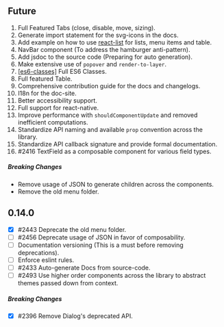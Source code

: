 ## Future

1. Full Featured Tabs (close, disable, move, sizing).
1. Generate import statement for the svg-icons in the docs.
1. Add example on how to use [react-list](https://github.com/orgsync/react-list) for lists, menu items and table.
1. NavBar component (To address the hamburger anti-pattern).
1. Add jsdoc to the source code (Preparing for auto generation).
1. Make extensive use of `popover` and `render-to-layer`.
1. [\[es6-classes\]](https://github.com/callemall/material-ui/tree/es6-classes) Full ES6 Classes.
1. Full featured Table.
1. Comprehensive contribution guide for the docs and changelogs.
1. I18n for the doc-site.
1. Better accessibility support.
1. Full support for react-native.
1. Improve performance with `shouldComponentUpdate` and removed inefficient computations.
1. Standardize API naming and available `prop` convention across the library.
1. Standardize API callback signature and provide formal documentation.
1. #2416 TextField as a composable component for various field types.

##### Breaking Changes

* Remove usage of JSON to generate children across the components.
* Remove the old menu folder.

## 0.14.0

- [x] #2443 Deprecate the old menu folder.
- [ ] #2456 Deprecate usage of JSON in favor of composability.
- [ ] Documentation versioning (This is a must before removing deprecations).
- [ ] Enforce eslint rules.
- [ ] #2433 Auto-generate Docs from source-code.
- [ ] #2493 Use higher order components across the library to abstract themes passed down from context.

##### Breaking Changes

- [x] #2396 Remove Dialog's deprecated API.

